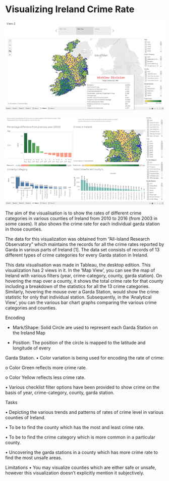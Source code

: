 # Visualizing Ireland Crime Rate

![Image description](https://github.com/TheAdityaVishnu/VisulizingIrelandCrimeRate/blob/master/Map%20View.png)

![Image description](https://github.com/TheAdityaVishnu/VisulizingIrelandCrimeRate/blob/master/Analytic%20View.png)


The aim of the visualisation is to show the rates of different crime categories in various counties of
Ireland from 2010 to 2016 (from 2003 in some cases). It also shows the crime rate for each individual
garda station in those counties.

The data for this visualization was obtained from “All-Island Research Observatory” which maintains
the records for all the crime rates reported by Garda in various parts of Ireland [1]. The data set
consists of records of 13 different types of crime categories for every Garda station in Ireland.

This data visualisation was made in Tableau, the desktop edition. This visualization has 2 views in it.
In the ‘Map View’, you can see the map of Ireland with various filters (year, crime-category, county,
garda station). On hovering the map over a county, it shows the total crime rate for that county
including a breakdown of the statistics for all the 13 crime categories. Similarly, hovering the mouse
over a Garda Station, would show the crime statistic for only that individual station. Subsequently, in
the ‘Analytical View’, you can the various bar chart graphs comparing the various crime categories
and counties.

Encoding

* Mark/Shape: Solid Circle are used to represent each Garda Station on the Ireland Map

* Position: The position of the circle is mapped to the latitude and longitude of every

Garda Station.
• Color variation is being used for encoding the rate of crime:

o Color Green reflects more crime rate.

o Color Yellow reflects less crime rate.

• Various checklist filter options have been provided to show crime on the basis of year, crime-category, county, garda station.

Tasks

• Depicting the various trends and patterns of rates of crime level in various counties of
Ireland.

• To be to find the county which has the most and least crime rate.

• To be to find the crime category which is more common in a particular county.

• Uncovering the garda stations in a county which has more crime rate to find the most
unsafe areas.

Limitations
• You may visualize counties which are either safe or unsafe, however this visualization
doesn’t explicitly mention it subjectively.
